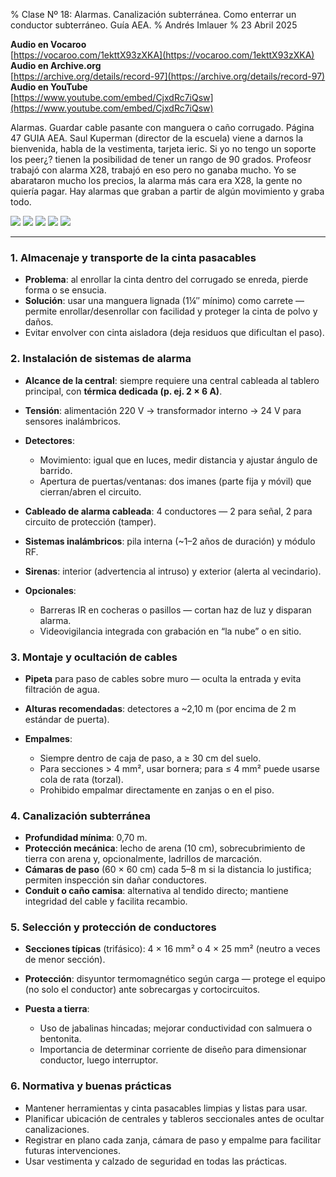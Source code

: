 % Clase Nº 18: Alarmas. Canalización subterránea. Como enterrar un conductor subterráneo. Guía AEA.
% Andrés Imlauer
% 23 Abril 2025

**Audio en Vocaroo**      
[https://vocaroo.com/1ekttX93zXKA](https://vocaroo.com/1ekttX93zXKA)   
**Audio en Archive.org**      
[https://archive.org/details/record-97](https://archive.org/details/record-97)   
**Audio en YouTube**      
[https://www.youtube.com/embed/CjxdRc7iQsw](https://www.youtube.com/embed/CjxdRc7iQsw)   
   
Alarmas. Guardar cable pasante con manguera o caño corrugado. Página 47 GUIA AEA.  Saul Kuperman (director de la escuela) viene a darnos la bienvenida, habla de la vestimenta, tarjeta ieric. Si yo no tengo un soporte los peer¿? tienen la posibilidad de tener un rango de 90 grados. Profeosr trabajó con alarma X28, trabajó en eso pero no ganaba mucho. Yo se abarataron mucho los precios, la alarma más cara era X28, la gente no quiería pagar. Hay alarmas que graban a partir de algún movimiento y graba todo.

![](https://blogger.googleusercontent.com/img/b/R29vZ2xl/AVvXsEg3_u9KfGEhRmDuwewjWzWzeRW_YmS6XZEDRsBw81rVGDPVfTWV5NEuiO_-kJCddTHZnefka1nV3afbgXsmL0ZXEe-Z2sL3Enn1AdUV0PkOfF-ldFzvTXCIDiDnGSLjewUlhBhUHWQjLFKljdHqtoWmla3tPKWF18Y4aowuBiYaOOosjizua8Z03S_7qfg/s4160/IMG_20250423_183942934.jpg)
![](https://blogger.googleusercontent.com/img/b/R29vZ2xl/AVvXsEhMimx5vj4mcEinTepW0yqxFaa6d8Lx55maTP3XeDlJb538Fx5gJTdy48fkjweRABDnKq7kc-ixf9bxExHrqBAoDrMPPulC5KmJCVyn3sRajTgZzJ50lbGiQ-KqE_nSyInxbyAjRb4gkf0XdVBRwe5RYOWhjFkpTpeGVFZB5V1tlSoMUNmZ2tlYBB3wQTo/s4160/IMG_20250423_192642379.jpg)
![](https://blogger.googleusercontent.com/img/b/R29vZ2xl/AVvXsEhWU4xTKIlzRPxELMk-kIfgAJpVmyLM7T_CRgy60n0_hUuLLQ775geleJbNk4ZnvK-840km_2gG6vLqA36cDTWtDcmvVhIgmmahpVbgoGISPA-3adPk3atP3ylaM4eno9O4ieszp7hReTOyiXi7yFKu8yfWHxqp26KY9hjr4Da0Xlab6ALhLrWNBzAvZr0/s4160/IMG_20250423_195309687.jpg)
![](https://blogger.googleusercontent.com/img/b/R29vZ2xl/AVvXsEjQ1aDXxW2p2JZhPRco9p6YCxztoVpqhKgPzcVQySRrZnbF_YKVMat0sBD04ZeTc9ClnGuLq855PU2JE4dYtKdF11Uchrs54lpWybprv85iGxFG1oLfWj0MqMZTiJCHCOVa1n3K1s41gsHaNIrwkR7ADaYZ2RX9km3Gv0ZouazFfcCIy295AJbtZOPjcLE/s1080/IMG-20250423-WA0001.jpg)
![](https://blogger.googleusercontent.com/img/b/R29vZ2xl/AVvXsEhvGuXJ_Ex58mbcw6lOHECmh0qOgQ6eHXkhoyXzq5UN2hXa0wUH4HnpIDFq-df0P7K1o1IjJgBK1tM_Z0hfW8cfh3OEqhYtyFIJtOHTDp6tp4g25Xp9-Wr96kBElNpZJdZkkzCDMvRfMDjKUQt0uzh6tDVyHAL9nOWTa-2ltHFgrOG6z4M9mdMwl7FWPWM/s774/IMG-20250423-WA0002.jpg)

---

### 1. Almacenaje y transporte de la cinta pasacables

* **Problema**: al enrollar la cinta dentro del corrugado se enreda, pierde forma o se ensucia.
* **Solución**: usar una manguera lignada (1¼″ mínimo) como carrete — permite enrollar/desenrollar con facilidad y proteger la cinta de polvo y daños.
* Evitar envolver con cinta aisladora (deja residuos que dificultan el paso).

### 2. Instalación de sistemas de alarma

* **Alcance de la central**: siempre requiere una central cableada al tablero principal, con **térmica dedicada (p. ej. 2 × 6 A)**.
* **Tensión**: alimentación 220 V → transformador interno → 24 V para sensores inalámbricos.
* **Detectores**:

  * Movimiento: igual que en luces, medir distancia y ajustar ángulo de barrido.
  * Apertura de puertas/ventanas: dos imanes (parte fija y móvil) que cierran/abren el circuito.
* **Cableado de alarma cableada**: 4 conductores — 2 para señal, 2 para circuito de protección (tamper).
* **Sistemas inalámbricos**: pila interna (\~1–2 años de duración) y módulo RF.
* **Sirenas**: interior (advertencia al intruso) y exterior (alerta al vecindario).
* **Opcionales**:

  * Barreras IR en cocheras o pasillos — cortan haz de luz y disparan alarma.
  * Videovigilancia integrada con grabación en “la nube” o en sitio.

### 3. Montaje y ocultación de cables

* **Pipeta** para paso de cables sobre muro — oculta la entrada y evita filtración de agua.
* **Alturas recomendadas**: detectores a \~2,10 m (por encima de 2 m estándar de puerta).
* **Empalmes**:

  * Siempre dentro de caja de paso, a ≥ 30 cm del suelo.
  * Para secciones > 4 mm², usar bornera; para ≤ 4 mm² puede usarse cola de rata (torzal).
  * Prohibido empalmar directamente en zanjas o en el piso.

### 4. Canalización subterránea

* **Profundidad mínima**: 0,70 m.
* **Protección mecánica**: lecho de arena (10 cm), sobrecubrimiento de tierra con arena y, opcionalmente, ladrillos de marcación.
* **Cámaras de paso** (60 × 60 cm) cada 5–8 m si la distancia lo justifica; permiten inspección sin dañar conductores.
* **Conduit o caño camisa**: alternativa al tendido directo; mantiene integridad del cable y facilita recambio.

### 5. Selección y protección de conductores

* **Secciones típicas** (trifásico): 4 × 16 mm² o 4 × 25 mm² (neutro a veces de menor sección).
* **Protección**: disyuntor termomagnético según carga — protege el equipo (no solo el conductor) ante sobrecargas y cortocircuitos.
* **Puesta a tierra**:

  * Uso de jabalinas hincadas; mejorar conductividad con salmuera o bentonita.
  * Importancia de determinar corriente de diseño para dimensionar conductor, luego interruptor.

### 6. Normativa y buenas prácticas

* Mantener herramientas y cinta pasacables limpias y listas para usar.
* Planificar ubicación de centrales y tableros seccionales antes de ocultar canalizaciones.
* Registrar en plano cada zanja, cámara de paso y empalme para facilitar futuras intervenciones.
* Usar vestimenta y calzado de seguridad en todas las prácticas.

